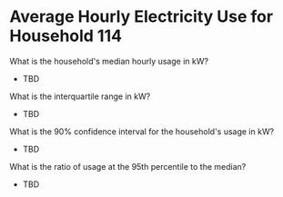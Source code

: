# Average Hourly Electricity Use for Household 114

What is the household's median hourly usage in kW?

* TBD

What is the interquartile range in kW?

* TBD

What is the 90% confidence interval for the household's usage in kW?

* TBD

What is the ratio of usage at the 95th percentile to the median?

* TBD
